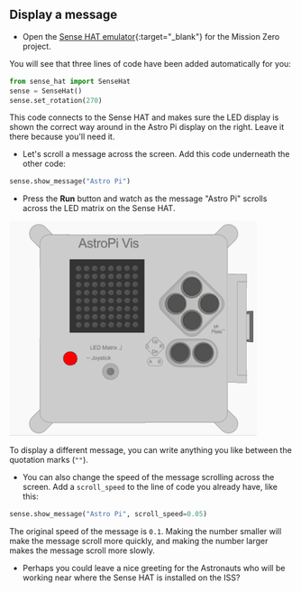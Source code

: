 ## Display a message

+ Open the [Sense HAT emulator](https://trinket.io/mission-zero){:target="_blank"} for the Mission Zero project.

You will see that three lines of code have been added automatically for you:

```python
from sense_hat import SenseHat
sense = SenseHat()
sense.set_rotation(270)
```
This code connects to the Sense HAT and makes sure the LED display is shown the correct way around in the Astro Pi display on the right. Leave it there because you'll need it.

+ Let's scroll a message across the screen. Add this code underneath the other code:

```python
sense.show_message("Astro Pi")
```

+ Press the **Run** button and watch as the message "Astro Pi" scrolls across the LED matrix on the Sense HAT.

![Scrolling message](images/scroll-message.gif)

To display a different message, you can write anything you like between the quotation marks (`""`).

+ You can also change the speed of the message scrolling across the screen. Add a `scroll_speed` to the line of code you already have, like this:

```python
sense.show_message("Astro Pi", scroll_speed=0.05)
```

The original speed of the message is `0.1`. Making the number smaller will make the message scroll more quickly, and making the number larger makes the message scroll more slowly.

+ Perhaps you could leave a nice greeting for the Astronauts who will be working near where the Sense HAT is installed on the ISS?
